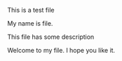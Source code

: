 This is a test file

My name is file.

This file has some description

Welcome to my file. I hope you like it.
